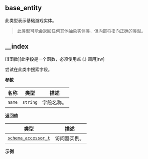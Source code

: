 ## base_entity

此类型表示基础游戏实体。

> 此类型可能会返回任何其他抽象实体类，但内部将指向正确的类型。

## __index

[![函数][此字段是一个函数，必须使用点 (.) 调用]rw]

尝试在此类中搜索字段。

**参数**

| 名称 | 类型 | 描述 |
| ---- | ---- | ---- |
| `name` | `string` | 字段名称。 |

**返回值**

| 类型 | 描述 |
| ---- | ---- |
| [`schema_accessor_t`](/api/entities/base-entity/schema-accessor-t "此类型表示引用实体对象中某个字段的特殊结构。") | 访问器实例。 |

**示例**

```